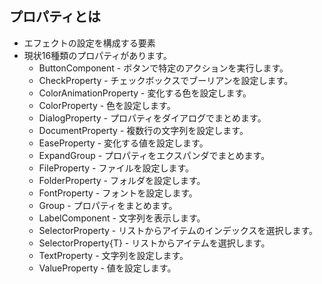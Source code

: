 ## プロパティとは

* エフェクトの設定を構成する要素
* 現状16種類のプロパティがあります。
    * ButtonComponent - ボタンで特定のアクションを実行します。
    * CheckProperty - チェックボックスでブーリアンを設定します。
    * ColorAnimationProperty - 変化する色を設定します。
    * ColorProperty - 色を設定します。
    * DialogProperty - プロパティをダイアログでまとめます。
    * DocumentProperty - 複数行の文字列を設定します。
    * EaseProperty - 変化する値を設定します。
    * ExpandGroup - プロパティをエクスパンダでまとめます。
    * FileProperty - ファイルを設定します。
    * FolderProperty - フォルダを設定します。
    * FontProperty - フォントを設定します。
    * Group - プロパティをまとめます。
    * LabelComponent - 文字列を表示します。
    * SelectorProperty - リストからアイテムのインデックスを選択します。
    * SelectorProperty{T} - リストからアイテムを選択します。
    * TextProperty - 文字列を設定します。
    * ValueProperty - 値を設定します。
